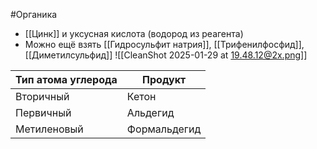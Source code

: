 #Органика 
- [[Цинк]] и уксусная кислота (водород из реагента)
- Можно ещё взять [[Гидросульфит натрия]], [[Трифенилфосфид]], [[Диметилсульфид]] 
![[CleanShot 2025-01-29 at 19.48.12@2x.png]]

| Тип атома углерода | Продукт      |
| ------------------ | ------------ |
| Вторичный          | Кетон        |
| Первичный          | Альдегид     |
| Метиленовый        | Формальдегид |
